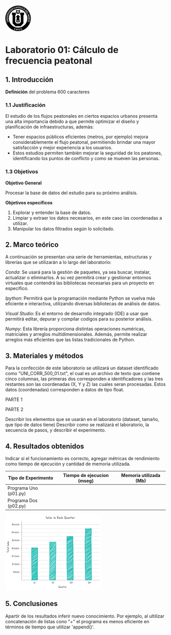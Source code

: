 ![Logo UCN](images/60x60-ucn-negro.png)
# Laboratorio 01: Cálculo de frecuencia peatonal 


## 1. Introducción 

**Definición** del problema 600 caracteres


### 1.1 Justificación 

El estudio de los flujos peatonales en ciertos espacios urbanos presenta una alta importancia debido a que permite optimizar el diseño y planificación de infraestructuras, además:
- Tener espacios públicos eficientes (metros, por ejemplo) mejora considerablemente el flujo peatonal, permitiendo brindar una mayor satisfacción y mejor experiencia a los usuarios.
- Estos estudios permiten también mejorar la seguridad de los peatones, identificando los puntos de conflicto y como se mueven las personas.


### 1.3 Objetivos 

**Objetivo General**

Procesar la base de datos del estudio para su próximo análisis.

**Objetivos específicos**

1. Explorar y entender la base de datos.
2. Limpiar y extraer los datos necesarios, en este caso las coordenadas a utilizar.
3. Manipular los datos filtrados según lo solicitado.

## 2. Marco teórico

A continuación se presentan una serie de herramientas, estructuras y librerías que se utilizarán a lo largo del laboratorio:

*Conda*: Se usará para la gestión de paquetes, ya sea buscar, instalar, actualizar o eliminarlos. A su vez permitirá crear y gestionar entornos virtuales que contendrá las bibliotecas necesarias para un proyecto en específico.

*Ipython*: Permitirá que la programación mediante Python se vuelva más eficiente e interactiva, utilizando diversas bibliotecas de análisis de datos.

*Visual Studio*: Es el entorno de desarrollo integrado (IDE) a usar que permitirá editar, depurar y compilar codigos para su posterior análisis.

*Numpy*: Esta librería proporciona distintas operaciones numéricas, matriciales y arreglos multidimensionales. Además, permite realizar arreglos más eficientes que las listas tradicionales de Python.

## 3. Materiales y métodos

Para la confección de este laboratorio se utilizará un dataset identificado como "UNI_CORR_500_01.txt", el cual es un archivo de texto que contiene cinco columnas, las primeras dos corresponden a identificadores y las tres restantes son las coordenadas (X, Y y Z) las cuales seran procesadas. Estos datos (coordenadas) corresponden a datos de tipo float.

PARTE 1

PARTE 2

Describir los elementos que se usarán en el laboratorio (dataset, tamaño, que tipo de datos tiene)
Describir como se realizará el laboratorio, la secuencia de pasos, y describir el experimento.

## 4. Resultados obtenidos

Indicar si el funcionamiento es correcto, agregar métricas de rendimiento como tiempo de ejecución y cantidad de memoria utilizada.

| Tipo de Experimento   | Tiempo de ejecucion (mseg) |  Memoria utilizada (Mb) |
|-----------------------|----------------------------|-------------------------|
| Programa Uno (p01.py) |                            |                         |
| Programa Dos (p02.py) |                            |                         |



<img src="images/column-chart.png" width="300">

## 5. Conclusiones

Apartir de los resultados inferir nuevo conocimiento. Por ejemplo, al ultilizar concatenación de listas cono "+" el programa es menos eficiente en términos de tiempo que utilizar 'append()'.






